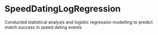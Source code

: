 # SpeedDatingLogRegression
Conducted statistical analysis and logistic regression modelling to predict match success in speed dating events
